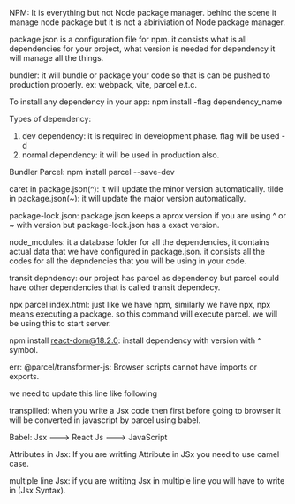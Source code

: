 NPM: It is everything but not Node package manager. behind the scene it manage node package but it is not a abiriviation of Node package manager.

package.json is a configuration file for npm. it consists what is all dependencies for your project, what version is needed for dependency it will manage all the things.

bundler: it will bundle or package your code so that is can be pushed to production properly. ex: webpack, vite, parcel e.t.c.

To install any dependency in your app: npm install -flag dependency_name 

Types of dependency:
1. dev dependency: it is required in development phase. flag will be used -d
2. normal dependency: it will be used in production also.

Bundler Parcel: npm install parcel --save-dev

caret in package.json(^): it will update the minor version automatically.
tilde in package.json(~): it will update the major version automatically. 

package-lock.json: package.json keeps a aprox version if you are using ^ or ~ with version but package-lock.json has a exact version.

node_modules: it a database folder for all the dependencies, it contains actual data that we have configured in package.json. it consists all the codes for all the depndencies that you will be using in your code.

transit depndency: our project has parcel as dependency but parcel could have other dependencies that is called transit dependecy.

npx parcel index.html: just like we have npm, similarly we have npx, npx means executing a package. so this command will execute parcel. we will be using this to start server.

npm install react-dom@18.2.0: install dependency with version with ^ symbol.

err: @parcel/transformer-js: Browser scripts cannot have imports or exports.
   <script src = "./App.js"> </script>  we need to update this line like following
   <script type = "module" src = "./App.js"> </script>

transpilled: when you write a Jsx code then first before going to browser it will be converted in javascript by parcel using babel.

Babel: Jsx ---> React Js ---> JavaScript

Attributes in Jsx: If you are writting Attribute in JSx you need to use camel case.

multiple line Jsx: if you are writitng Jsx in multiple line you will have to write in (Jsx Syntax).